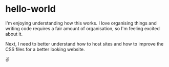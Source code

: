 # hello-world

I'm enjoying understanding how this works.
I love organising things and writing code requires a fair amount of organisation, so I'm feeling excited about it.

Next, I need to better understand how to host sites and how to improve the CSS files for a better looking website.

:v:
